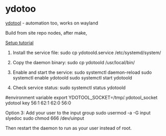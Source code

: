 # ydotoo

[ydotool](https://github.com/ReimuNotMoe/ydotool) - automation too, works on wayland

Build from site repo nodes, after make,

[Setup tutorial](https://gabrielstaples.com/ydotool-tutorial/#gsc.tab=0)

  1. Install the service file:
  sudo cp ydotoold.service /etc/systemd/system/

  2. Copy the daemon binary:
  sudo cp ydotoold /usr/local/bin/

  3. Enable and start the service:
  sudo systemctl daemon-reload
  sudo systemctl enable ydotoold
  sudo systemctl start ydotoold

  4. Check service status:
  sudo systemctl status ydotoold


  #environment variable
  export
  YDOTOOL_SOCKET=/tmp/.ydotool_socket
  ydotool key 56:1 62:1 62:0 56:0

  Option 3: Add your user to the input 
  group
  sudo usermod -a -G input slyedoc
  sudo chmod 666 /dev/uinput

  Then restart the daemon to run as
  your user instead of root.
